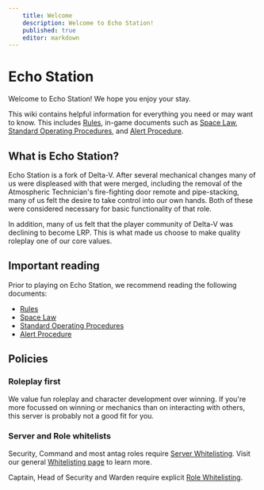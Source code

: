 ```yaml
---
    title: Welcome
    description: Welcome to Echo Station!
    published: true
    editor: markdown
---
```


# Echo Station

Welcome to Echo Station! We hope you enjoy your stay.

This wiki contains helpful information for everything you need or may want to know. This includes [Rules](./rules/index.md), in-game documents such as [Space Law](./documents/space-law.md), [Standard Operating Procedures](./documents/standard-operating-procedure.md), and [Alert Procedure](./documents/alert-procedure.md).

## What is Echo Station?

Echo Station is a fork of Delta-V. After several mechanical changes many of us were displeased with that were merged,
including the removal of the Atmospheric Technician's fire-fighting door remote and pipe-stacking, many of us felt the
desire to take control into our own hands. Both of these were considered necessary for basic functionality of that role.

In addition, many of us felt that the player community of Delta-V was declining to become LRP. This is what made us
choose to make quality roleplay one of our core values.

## Important reading

Prior to playing on Echo Station, we recommend reading the following documents:

- [Rules](./rules/index.md)
- [Space Law](./documents/space-law.md)
- [Standard Operating Procedures](./documents/standard-operating-procedure.md)
- [Alert Procedure](./documents/alert-procedure.md)

## Policies

### Roleplay first

We value fun roleplay and character development over winning. If you're more focussed on winning or mechanics than on interacting with others, this server is probably not a good fit for you.

### Server and Role whitelists

Security, Command and most antag roles require [Server Whitelisting](./whitelists/server-whitelist.md). Visit our general [Whitelisting page](./whitelists/index.md) to learn more.

Captain, Head of Security and Warden require explicit [Role Whitelisting](./whitelists/role-whitelist.md).
